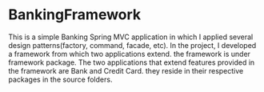 # BankingFramework
This is a simple Banking Spring MVC application  in which I applied several design patterns(factory, command, facade, etc). In the project, I developed a framework from which two applications extend. the framework is under framework package. The two applications that extend features provided in the framework are Bank and Credit Card. they reside in their respective packages in the source folders. 
